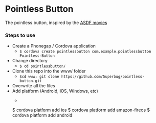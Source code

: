 Pointless Button
========================

The pointless button, inspired by the [ASDF movies](http://knowyourmeme.com/memes/asdfmovie)

### Steps to use
+ Create a Phonegap / Cordova application
	+ `$ cordova create pointlessbutton com.example.pointlessbutton Pointless-Button`
+ Change directory
	+ `$ cd pointlessbutton/`
+ Clone this repo into the www/ folder
	+ `$cd www; git clone https://github.com/5uperbug/pointless-button.git`
+ Overwrite all the files
+ Add platform (Android, iOS, Windows, etc)
	+ ```bash
	$ cordova platform add ios
    $ cordova platform add amazon-fireos
    $ cordova platform add android
	```



